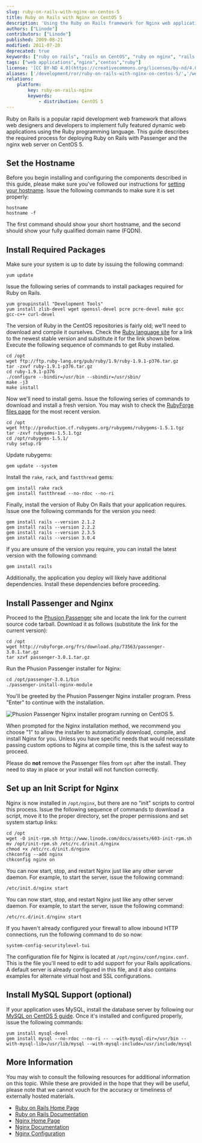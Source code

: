 ```yaml
---
slug: ruby-on-rails-with-nginx-on-centos-5
title: Ruby on Rails with Nginx on CentOS 5
description: 'Using the Ruby on Rails framework for Nginx web applications on the CentOS 5 operating system.'
authors: ["Linode"]
contributors: ["Linode"]
published: 2009-08-21
modified: 2011-07-20
deprecated: true
keywords: ["ruby on rails", "rails on CentOS", "ruby on nginx", "rails apps"]
tags: ["web applications","nginx","centos","ruby"]
license: '[CC BY-ND 4.0](https://creativecommons.org/licenses/by-nd/4.0)'
aliases: ['/development/ror/ruby-on-rails-with-nginx-on-centos-5/','/websites/ror/ruby-on-rails-with-nginx-on-centos-5/','/frameworks/ruby-on-rails-nginx/centos-5/']
relations:
    platform:
        key: ruby-on-rails-nginx
        keywords:
            - distribution: CentOS 5
---
```


Ruby on Rails is a popular rapid development web framework that allows web designers and developers to implement fully featured dynamic web applications using the Ruby programming language. This guide describes the required process for deploying Ruby on Rails with Passenger and the nginx web server on CentOS 5.

## Set the Hostname

Before you begin installing and configuring the components described in this guide, please make sure you've followed our instructions for [setting your hostname](/docs/products/platform/get-started/#setting-the-hostname). Issue the following commands to make sure it is set properly:

    hostname
    hostname -f

The first command should show your short hostname, and the second should show your fully qualified domain name (FQDN).

## Install Required Packages

Make sure your system is up to date by issuing the following command:

    yum update

Issue the following series of commands to install packages required for Ruby on Rails.

    yum groupinstall "Development Tools"
    yum install zlib-devel wget openssl-devel pcre pcre-devel make gcc gcc-c++ curl-devel

The version of Ruby in the CentOS repositories is fairly old; we'll need to download and compile it ourselves. Check the [Ruby language site](http://www.ruby-lang.org/en/downloads/) for a link to the newest stable version and substitute it for the link shown below. Execute the following sequence of commands to get Ruby installed.

    cd /opt
    wget ftp://ftp.ruby-lang.org/pub/ruby/1.9/ruby-1.9.1-p376.tar.gz
    tar -zxvf ruby-1.9.1-p376.tar.gz
    cd ruby-1.9.1-p376
    ./configure --bindir=/usr/bin --sbindir=/usr/sbin/
    make -j3
    make install

Now we'll need to install gems. Issue the following series of commands to download and install a fresh version. You may wish to check the [RubyForge files page](http://rubygems.org/gems/rubyforge) for the most recent version.

    cd /opt
    wget http://production.cf.rubygems.org/rubygems/rubygems-1.5.1.tgz
    tar -zxvf rubygems-1.5.1.tgz
    cd /opt/rubygems-1.5.1/
    ruby setup.rb

Update rubygems:

    gem update --system

Install the `rake`, `rack`, and `fastthread` gems:

    gem install rake rack
    gem install fastthread --no-rdoc --no-ri

Finally, install the version of Ruby On Rails that your application requires. Issue one the following commands for the version you need:

    gem install rails --version 2.1.2
    gem install rails --version 2.2.2
    gem install rails --version 2.3.5
    gem install rails --version 3.0.4

If you are unsure of the version you require, you can install the latest version with the following command:

    gem install rails

Additionally, the application you deploy will likely have additional dependencies. Install these dependencies before proceeding.

## Install Passenger and Nginx

Proceed to the [Phusion Passenger](http://www.modrails.com/install.html) site and locate the link for the current source code tarball. Download it as follows (substitute the link for the current version):

    cd /opt
    wget http://rubyforge.org/frs/download.php/73563/passenger-3.0.1.tar.gz
    tar xzvf passenger-3.0.1.tar.gz

Run the Phusion Passenger installer for Nginx:

    cd /opt/passenger-3.0.1/bin
    ./passenger-install-nginx-module

You'll be greeted by the Phusion Passenger Nginx installer program. Press "Enter" to continue with the installation.

![Phusion Passenger Nginx installer program running on CentOS 5.](352-01-passenger-nginx-installer.png)

When prompted for the Nginx installation method, we recommend you choose "1" to allow the installer to automatically download, compile, and install Nginx for you. Unless you have specific needs that would necessitate passing custom options to Nginx at compile time, this is the safest way to proceed.

Please do **not** remove the Passenger files from `opt` after the install. They need to stay in place or your install will not function correctly.

## Set up an Init Script for Nginx

Nginx is now installed in `/opt/nginx`, but there are no "init" scripts to control this process. Issue the following sequence of commands to download a script, move it to the proper directory, set the proper permissions and set system startup links:

    cd /opt
    wget -O init-rpm.sh http://www.linode.com/docs/assets/603-init-rpm.sh
    mv /opt/init-rpm.sh /etc/rc.d/init.d/nginx
    chmod +x /etc/rc.d/init.d/nginx
    chkconfig --add nginx
    chkconfig nginx on

You can now start, stop, and restart Nginx just like any other server daemon. For example, to start the server, issue the following command:

    /etc/init.d/nginx start

You can now start, stop, and restart Nginx just like any other server daemon. For example, to start the server, issue the following command:

    /etc/rc.d/init.d/nginx start

If you haven't already configured your firewall to allow inbound HTTP connections, run the following command to do so now:

    system-config-securitylevel-tui

The configuration file for Nginx is located at `/opt/nginx/conf/nginx.conf`. This is the file you'll need to edit to add support for your Rails applications. A default server is already configured in this file, and it also contains examples for alternate virtual host and SSL configurations.

## Install MySQL Support (optional)

If your application uses MySQL, install the database server by following our [MySQL on CentOS 5 guide](/docs/guides/use-mysql-relational-databases-on-centos-5/). Once it's installed and configured properly, issue the following commands:

    yum install mysql-devel
    gem install mysql --no-rdoc --no-ri -- --with-mysql-dir=/usr/bin --with-mysql-lib=/usr/lib/mysql --with-mysql-include=/usr/include/mysql

## More Information

You may wish to consult the following resources for additional information on this topic. While these are provided in the hope that they will be useful, please note that we cannot vouch for the accuracy or timeliness of externally hosted materials.

- [Ruby on Rails Home Page](http://rubyonrails.org/)
- [Ruby on Rails Documentation](http://rubyonrails.org/documentation)
- [Nginx Home Page](http://nginx.org/)
- [Nginx Documentation](http://nginx.org/en/docs/)
- [Nginx Configuration](/docs/guides/how-to-configure-nginx/)



